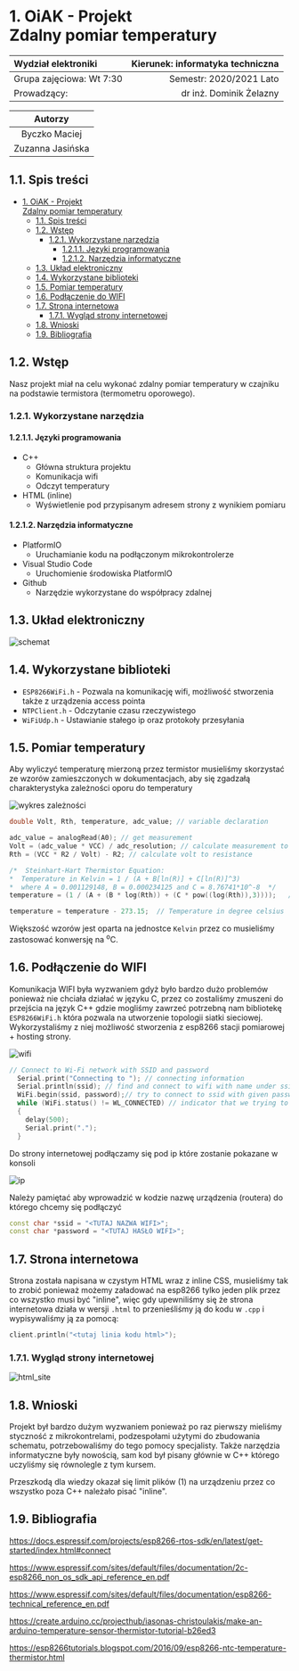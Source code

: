 # 1. OiAK - Projekt </br> Zdalny pomiar temperatury

| Wydział elektroniki      | Kierunek: informatyka techniczna |
| :----------------------- | -------------------------------: |
| Grupa zajęciowa: Wt 7:30 |          Semestr: 2020/2021 Lato |
| Prowadzący:              |          dr inż. Dominik Żelazny |

|     Autorzy      |
| :--------------: |
|  Byczko Maciej   |
| Zuzanna Jasińska |

## 1.1. Spis treści

- [1. OiAK - Projekt </br> Zdalny pomiar temperatury](#1-oiak---projekt-br-zdalny-pomiar-temperatury)
  - [1.1. Spis treści](#11-spis-treści)
  - [1.2. Wstęp](#12-wstęp)
    - [1.2.1. Wykorzystane narzędzia](#121-wykorzystane-narzędzia)
      - [1.2.1.1. Języki programowania](#1211-języki-programowania)
      - [1.2.1.2. Narzędzia informatyczne](#1212-narzędzia-informatyczne)
  - [1.3. Układ elektroniczny](#13-układ-elektroniczny)
  - [1.4. Wykorzystane biblioteki](#14-wykorzystane-biblioteki)
  - [1.5. Pomiar temperatury](#15-pomiar-temperatury)
  - [1.6. Podłączenie do WIFI](#16-podłączenie-do-wifi)
  - [1.7. Strona internetowa](#17-strona-internetowa)
    - [1.7.1. Wygląd strony internetowej](#171-wygląd-strony-internetowej)
  - [1.8. Wnioski](#18-wnioski)
  - [1.9. Bibliografia](#19-bibliografia)

## 1.2. Wstęp

Nasz projekt miał na celu wykonać zdalny pomiar temperatury w czajniku na podstawie termistora (termometru oporowego).

### 1.2.1. Wykorzystane narzędzia

#### 1.2.1.1. Języki programowania

- C++
  - Główna struktura projektu
  - Komunikacja wifi
  - Odczyt temperatury
- HTML (inline)
  - Wyświetlenie pod przypisanym adresem strony z wynikiem pomiaru

#### 1.2.1.2. Narzędzia informatyczne

- PlatformIO
  - Uruchamianie kodu na podłączonym mikrokontrolerze
- Visual Studio Code
  - Uruchomienie środowiska PlatformIO
- Github
  - Narzędzie wykorzystane do współpracy zdalnej

## 1.3. Układ elektroniczny

![schemat](./img/schemee-picture.png)

## 1.4. Wykorzystane biblioteki

- `ESP8266WiFi.h` - Pozwala na komunikację wifi, możliwość stworzenia także z urządzenia access pointa
- `NTPClient.h` - Odczytanie czasu rzeczywistego
- `WiFiUdp.h` - Ustawianie stałego ip oraz protokoły przesyłania

## 1.5. Pomiar temperatury

Aby wyliczyć temperaturę mierzoną przez termistor musieliśmy skorzystać ze wzorów zamieszczonych w dokumentacjach, aby się zgadzałą charakterystyka zależności oporu do temperatury

![wykres zależności](./img/NTC10k.png)

```cpp
double Volt, Rth, temperature, adc_value; // variable declaration

adc_value = analogRead(A0); // get measurement
Volt = (adc_value * VCC) / adc_resolution; // calculate measurement to volt
Rth = (VCC * R2 / Volt) - R2; // calculate volt to resistance

/*  Steinhart-Hart Thermistor Equation:
*  Temperature in Kelvin = 1 / (A + B[ln(R)] + C[ln(R)]^3)
*  where A = 0.001129148, B = 0.000234125 and C = 8.76741*10^-8  */
temperature = (1 / (A + (B * log(Rth)) + (C * pow((log(Rth)),3))));   // Temperature in kelvin

temperature = temperature - 273.15;  // Temperature in degree celsius
```

Większość wzorów jest oparta na jednostce `Kelvin` przez co musieliśmy zastosować konwersję na <sup>o</sup>C.

## 1.6. Podłączenie do WIFI

Komunikacja WIFI była wyzwaniem gdyż było bardzo dużo problemów ponieważ nie chciała działać w języku C, przez co zostaliśmy zmuszeni do przejścia na język C++ gdzie mogliśmy zawrzeć potrzebną nam bibliotekę `ESP8266WiFi.h` która pozwala na utworzenie topologii siatki sieciowej.
Wykorzystaliśmy z niej możliwość stworzenia z esp8266 stacji pomiarowej + hosting strony.

![wifi](img\esp8266-station-soft-access-point.png)

```cpp
// Connect to Wi-Fi network with SSID and password
  Serial.print("Connecting to "); // connecting information
  Serial.println(ssid); // find and connect to wifi with name under ssid variable
  WiFi.begin(ssid, password);// try to connect to ssid with given password
  while (WiFi.status() != WL_CONNECTED) // indicator that we trying to connect
  {
    delay(500);
    Serial.print(".");
  }
```

Do strony internetowej podłączamy się pod ip które zostanie pokazane w konsoli

![ip](img/ip.png)

Należy pamiętać aby wprowadzić w kodzie nazwę urządzenia (routera) do którego chcemy się podłączyć

```cpp
const char *ssid = "<TUTAJ NAZWA WIFI>";
const char *password = "<TUTAJ HASŁO WIFI>";
```

## 1.7. Strona internetowa

Strona została napisana w czystym HTML wraz z inline CSS, musieliśmy tak to zrobić ponieważ możemy załadować na esp8266 tylko jeden plik przez co wszystko musi być "inline", więc gdy upewniliśmy się że strona internetowa działa w wersji `.html` to przenieśliśmy ją do kodu w `.cpp` i wypisywaliśmy ją za pomocą:

```cpp
client.println("<tutaj linia kodu html>");
```

### 1.7.1. Wygląd strony internetowej

![html_site](img/html_site.png)

## 1.8. Wnioski

Projekt był bardzo dużym wyzwaniem ponieważ po raz pierwszy mieliśmy styczność z mikrokontrelami, podzespołami użytymi do zbudowania schematu, potrzebowaliśmy do tego pomocy specjalisty.
Także narzędzia informatyczne były nowością, sam kod był pisany głównie w C++ którego uczyliśmy się równolegle z tym kursem.

Przeszkodą dla wiedzy okazał się limit plików (1) na urządzeniu przez co wszystko poza C++ należało pisać "inline".

## 1.9. Bibliografia

<https://docs.espressif.com/projects/esp8266-rtos-sdk/en/latest/get-started/index.html#connect>

<https://www.espressif.com/sites/default/files/documentation/2c-esp8266_non_os_sdk_api_reference_en.pdf>

<https://www.espressif.com/sites/default/files/documentation/esp8266-technical_reference_en.pdf>

<https://create.arduino.cc/projecthub/iasonas-christoulakis/make-an-arduino-temperature-sensor-thermistor-tutorial-b26ed3>

<https://esp8266tutorials.blogspot.com/2016/09/esp8266-ntc-temperature-thermistor.html>
